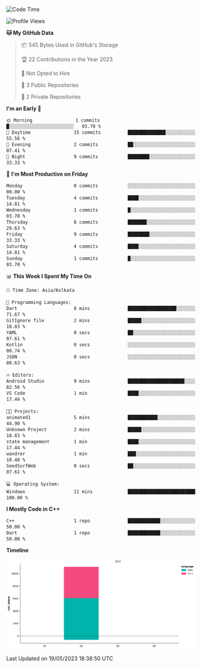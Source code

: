 <!--START_SECTION:waka-->
![Code Time](http://img.shields.io/badge/Code%20Time-20%20hrs%202%20mins-blue)

![Profile Views](http://img.shields.io/badge/Profile%20Views-0-blue)

**🐱 My GitHub Data** 

> 📦 545 Bytes Used in GitHub's Storage 
 > 
> 🏆 22 Contributions in the Year 2023
 > 
> 🚫 Not Opted to Hire
 > 
> 📜 3 Public Repositories 
 > 
> 🔑 2 Private Repositories 
 > 
**I'm an Early 🐤** 

```text
🌞 Morning                1 commits           █░░░░░░░░░░░░░░░░░░░░░░░░   03.70 % 
🌆 Daytime                15 commits          ██████████████░░░░░░░░░░░   55.56 % 
🌃 Evening                2 commits           ██░░░░░░░░░░░░░░░░░░░░░░░   07.41 % 
🌙 Night                  9 commits           ████████░░░░░░░░░░░░░░░░░   33.33 % 
```
📅 **I'm Most Productive on Friday** 

```text
Monday                   0 commits           ░░░░░░░░░░░░░░░░░░░░░░░░░   00.00 % 
Tuesday                  4 commits           ████░░░░░░░░░░░░░░░░░░░░░   14.81 % 
Wednesday                1 commits           █░░░░░░░░░░░░░░░░░░░░░░░░   03.70 % 
Thursday                 8 commits           ███████░░░░░░░░░░░░░░░░░░   29.63 % 
Friday                   9 commits           ████████░░░░░░░░░░░░░░░░░   33.33 % 
Saturday                 4 commits           ████░░░░░░░░░░░░░░░░░░░░░   14.81 % 
Sunday                   1 commits           █░░░░░░░░░░░░░░░░░░░░░░░░   03.70 % 
```


📊 **This Week I Spent My Time On** 

```text
🕑︎ Time Zone: Asia/Kolkata

💬 Programming Languages: 
Dart                     8 mins              ██████████████████░░░░░░░   71.67 % 
GitIgnore file           2 mins              █████░░░░░░░░░░░░░░░░░░░░   18.83 % 
YAML                     0 secs              ██░░░░░░░░░░░░░░░░░░░░░░░   07.61 % 
Kotlin                   0 secs              ░░░░░░░░░░░░░░░░░░░░░░░░░   00.74 % 
JSON                     0 secs              ░░░░░░░░░░░░░░░░░░░░░░░░░   00.63 % 

🔥 Editors: 
Android Studio           9 mins              █████████████████████░░░░   82.56 % 
VS Code                  1 min               ████░░░░░░░░░░░░░░░░░░░░░   17.44 % 

🐱‍💻 Projects: 
animated1                5 mins              ███████████░░░░░░░░░░░░░░   44.90 % 
Unknown Project          2 mins              █████░░░░░░░░░░░░░░░░░░░░   18.83 % 
state management         1 min               ████░░░░░░░░░░░░░░░░░░░░░   17.44 % 
wandrer                  1 min               ███░░░░░░░░░░░░░░░░░░░░░░   10.48 % 
SeedSurfWeb              0 secs              ██░░░░░░░░░░░░░░░░░░░░░░░   07.61 % 

💻 Operating System: 
Windows                  11 mins             █████████████████████████   100.00 % 
```

**I Mostly Code in C++** 

```text
C++                      1 repo              ████████████░░░░░░░░░░░░░   50.00 % 
Dart                     1 repo              ████████████░░░░░░░░░░░░░   50.00 % 
```



**Timeline**

![Lines of Code chart](https://raw.githubusercontent.com/sairam030/sairam030/main/assets/bar_graph.png)


 Last Updated on 19/05/2023 18:38:50 UTC
<!--END_SECTION:waka-->
